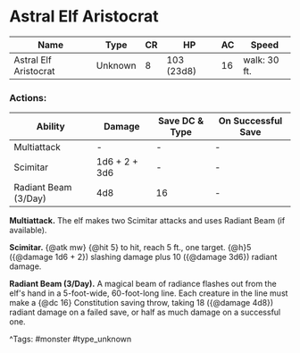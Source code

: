 # Astral Elf Aristocrat

| Name | Type | CR | HP | AC | Speed |
|------|------|----|----|----|-------|
| Astral Elf Aristocrat | Unknown | 8 | 103 (23d8) | 16 | walk: 30 ft. |

### Actions:

| Ability | Damage | Save DC & Type | On Successful Save |
|---------|--------|----------------|--------------------|
| Multiattack | - | - | - |
| Scimitar | 1d6 + 2 + 3d6 | - | - |
| Radiant Beam (3/Day) | 4d8 | 16 | - |


**Multiattack.** The elf makes two Scimitar attacks and uses Radiant Beam (if available).

**Scimitar.** {@atk mw} {@hit 5} to hit, reach 5 ft., one target. {@h}5 ({@damage 1d6 + 2}) slashing damage plus 10 ({@damage 3d6}) radiant damage.

**Radiant Beam (3/Day).** A magical beam of radiance flashes out from the elf's hand in a 5-foot-wide, 60-foot-long line. Each creature in the line must make a {@dc 16} Constitution saving throw, taking 18 ({@damage 4d8}) radiant damage on a failed save, or half as much damage on a successful one.

^Tags: #monster #type_unknown